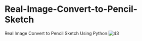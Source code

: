 # Real-Image-Convert-to-Pencil-Sketch
Real Image Convert to Pencil Sketch Using Python
![43](https://user-images.githubusercontent.com/87580847/210730538-81aecebb-b859-4a0a-8832-b8136b7f327a.png)
